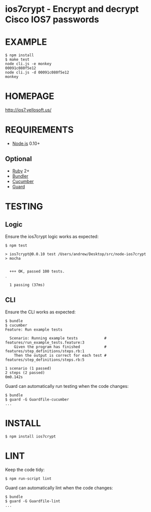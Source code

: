 # ios7crypt - Encrypt and decrypt Cisco IOS7 passwords

# EXAMPLE

    $ npm install
    $ make test
    node cli.js -e monkey
    00091c080f5e12
    node cli.js -d 00091c080f5e12
    monkey

# HOMEPAGE

http://ios7.yellosoft.us/

# REQUIREMENTS

* [Node.js](http://nodejs.org/) 0.10+

## Optional

* [Ruby](https://www.ruby-lang.org/) 2+
* [Bundler](http://bundler.io/)
* [Cucumber](http://cukes.info/)
* [Guard](http://guardgem.org/)

# TESTING

## Logic

Ensure the ios7crypt logic works as expected:

    $ npm test

    > ios7crypt@0.0.10 test /Users/andrew/Desktop/src/node-ios7crypt
    > mocha


      +++ OK, passed 100 tests.
    ․

      1 passing (37ms)

## CLI

Ensure the CLI works as expected:

    $ bundle
    $ cucumber
    Feature: Run example tests

      Scenario: Running example tests            # features/run_example_tests.feature:3
        Given the program has finished           # features/step_definitions/steps.rb:1
        Then the output is correct for each test # features/step_definitions/steps.rb:5

    1 scenario (1 passed)
    2 steps (2 passed)
    0m0.142s

Guard can automatically run testing when the code changes:

    $ bundle
    $ guard -G Guardfile-cucumber
    ...

# INSTALL

    $ npm install ios7crypt

# LINT

Keep the code tidy:

    $ npm run-script lint

Guard can automatically lint when the code changes:

    $ bundle
    $ guard -G Guardfile-lint
    ...

